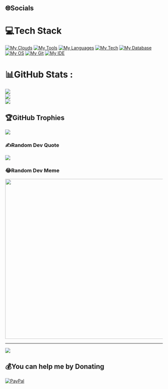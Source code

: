 
## 🌐Socials


# 💻Tech Stack
[![My Clouds](https://skillicons.dev/icons?i=aws,gcp,azure,azul&perline=4)](https://skillicons.dev)
[![My Tools](https://skillicons.dev/icons?i=cloudflare,terraform&perline=2)](https://skillicons.dev)
[![My Languages](https://skillicons.dev/icons?i=py,docker,go,r,js,c,cs,cpp,scala,rust,java,haskell&perline=12)](https://skillicons.dev)
[![My Tech](https://skillicons.dev/icons?i=dotnet,fastap,ts,react,nodejs,svelte,kubernetes,tensorflow,pytorch,sklearn,solidity,redhat,kali,npm,matlab,kafka,jenkins&perline=17)](https://skillicons.dev)
[![My Database](https://skillicons.dev/icons?i=dynamodb,sqlite,redis,postgres,mysql,mongodb,jquery,graphql&perline=8)](https://skillicons.dev)
[![My OS](https://skillicons.dev/icons?i=ubuntu,linux&perline=2)](https://skillicons.dev)
[![My Git](https://skillicons.dev/icons?i=gitlab,github,git&perline=3)](https://skillicons.dev)
[![My IDE](https://skillicons.dev/icons?i=sublime,vscode&perline=2)](https://skillicons.dev)
# 📊GitHub Stats :
![](https://github-readme-stats.vercel.app/api?username=Dyu20705&theme=radical&hide_border=false&include_all_commits=false&count_private=false)<br/>
![](https://github-readme-streak-stats.herokuapp.com/?user=Dyu20705&theme=radical&hide_border=false)<br/>
![](https://github-readme-stats.vercel.app/api/top-langs/?username=Dyu20705&theme=radical&hide_border=false&include_all_commits=false&count_private=false&layout=compact)

## 🏆GitHub Trophies
![](https://github-trophies.vercel.app/?username=Dyu20705&theme=radical&no-frame=false&no-bg=false&margin-w=4)

### ✍️Random Dev Quote
![](https://quotes-github-readme.vercel.app/api?type=horizontal&theme=radical)

### 😂Random Dev Meme
<img src="https://random-memer.herokuapp.com/" width="512px"/>

---
[![](https://visitcount.itsvg.in/api?id=Dyu20705&icon=0&color=0)](https://visitcount.itsvg.in)

  ## 💰You can help me by Donating
  [![PayPal](https://img.shields.io/badge/PayPal-00457C?style=for-the-badge&logo=paypal&logoColor=white)](https://paypal.me/paypal.me/nguyenduy20705) 

  <!-- Proudly created with GPRM ( https://gprm.itsvg.in ) -->
  
